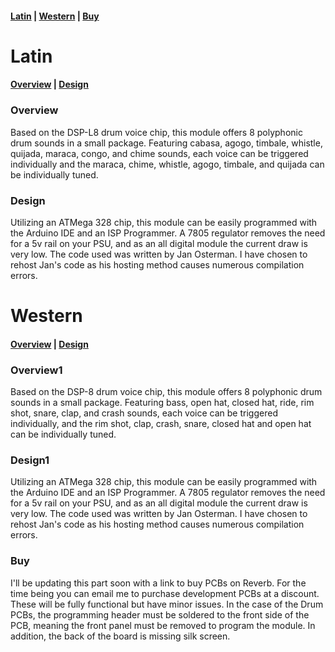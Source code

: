 #### [Latin](#latin) | [Western](#western) | [Buy](#buy)


# Latin

#### [Overview](#overview) | [Design](#design)

### Overview

Based on the DSP-L8 drum voice chip, this module offers 8 polyphonic drum sounds in a small package. Featuring cabasa, agogo, timbale, whistle, quijada, maraca, congo, and chime sounds, each voice can be triggered individually and the maraca, chime, whistle, agogo, timbale, and quijada can be individually tuned.

### Design

Utilizing an ATMega 328 chip, this module can be easily programmed with the Arduino IDE and an ISP Programmer. A 7805 regulator removes the need for a 5v rail on your PSU, and as an all digital module the current draw is very low. The code used was written by Jan Osterman. I have chosen to rehost Jan's code as his hosting method causes numerous compilation errors.

# Western

#### [Overview](#overview1) | [Design](#design1)

### Overview1

Based on the DSP-8 drum voice chip, this module offers 8 polyphonic drum sounds in a small package. Featuring bass, open hat, closed hat, ride, rim shot, snare, clap, and crash sounds, each voice can be triggered individually, and the rim shot, clap, crash, snare, closed hat and open hat can be individually tuned.

### Design1

Utilizing an ATMega 328 chip, this module can be easily programmed with the Arduino IDE and an ISP Programmer. A 7805 regulator removes the need for a 5v rail on your PSU, and as an all digital module the current draw is very low. The code used was written by Jan Osterman. I have chosen to rehost Jan's code as his hosting method causes numerous compilation errors.

### Buy

I'll be updating this part soon with a link to buy PCBs on Reverb. For the time being you can email me to purchase development PCBs at a discount. These will be fully functional but have minor issues. In the case of the Drum PCBs, the programming header must be soldered to the front side of the PCB, meaning the front panel must be removed to program the module. In addition, the back of the board is missing silk screen. 
